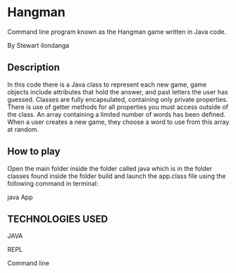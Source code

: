 # Hangman
Command line program known as the Hangman game written in Java code.

By Stewart ilondanga

## Description
In this code there is a Java class to represent each new game, game objects include attributes that hold the answer, 
and past letters the user has guessed. Classes are fully encapsulated, containing only private properties. There is use of 
getter methods for all properties you must access outside of the class. An array containing a limited number of words has 
been defined. When a user creates a new game, they choose a word to use from this array at random.

## How to play
Open the main folder inside the folder called java which is in the folder classes found inside the folder build and launch the app.class file using the following command in terminal:

java App

## TECHNOLOGIES USED

JAVA

REPL

Command line

